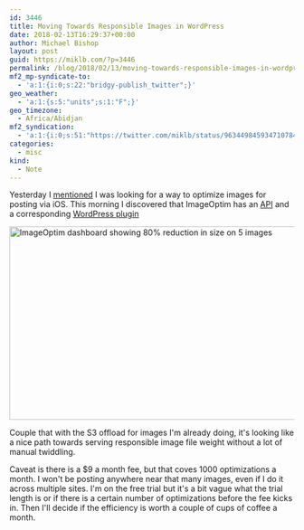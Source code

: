```yaml
---
id: 3446
title: Moving Towards Responsible Images in WordPress
date: 2018-02-13T16:29:37+00:00
author: Michael Bishop
layout: post
guid: https://miklb.com/?p=3446
permalink: /blog/2018/02/13/moving-towards-responsible-images-in-wordpress/
mf2_mp-syndicate-to:
  - 'a:1:{i:0;s:22:"bridgy-publish_twitter";}'
geo_weather:
  - 'a:1:{s:5:"units";s:1:"F";}'
geo_timezone:
  - Africa/Abidjan
mf2_syndication:
  - 'a:1:{i:0;s:51:"https://twitter.com/miklb/status/963449845934710784";}'
categories:
  - misc
kind:
  - Note
---
```

Yesterday I [mentioned](https://miklb.com/blog/2018/02/12/3430/) I was looking for a way to optimize images for posting via iOS. This morning I discovered that ImageOptim has an [API](https://imageoptim.com/api/post?username=) and a corresponding [WordPress plugin](https://wordpress.org/plugins/winsite-image-optimizer/) 

<img src="https://miklb.com/content/uploads/2018/02/wsi-imageoptim-ImageOptim_API_Dash.png" alt="ImageOptim dashboard showing 80% reduction in size on 5 images" width="1008" height="342" class="u-featured alignnone size-full wp-image-3447" />

Couple that with the S3 offload for images I'm already doing, it's looking like a nice path towards serving responsible image file weight without a lot of manual twiddling.

Caveat is there is a $9 a month fee, but that coves 1000 optimizations a month. I won't be posting anywhere near that many images, even if I do it across multiple sites. I'm on the free trial but it's a bit vague what the trial length is or if there is a certain number of optimizations before the fee kicks in. Then I'll decide if the efficiency is worth a couple of cups of coffee a month.